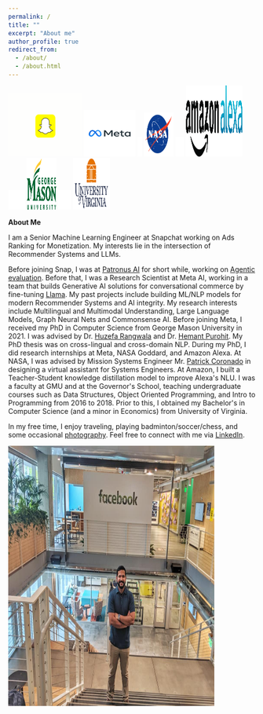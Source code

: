 ```yaml
---
permalink: /
title: ""
excerpt: "About me"
author_profile: true
redirect_from: 
  - /about/
  - /about.html
---
```

<img src='/images/snap3.gif' width="150" height="130">
<img src='/images/meta_gif.gif' width="105" height="95">
<img src='/images/BLANK_ICON.png' width="10" height="40">
<img src='/images/nasa_logo.png' width="60" height="90">
<img src='/images/BLANK_ICON.png' width="17" height="40">
<img src='/images/alexa_icon2.png' width="115" height="145">
<img src='/images/BLANK_ICON.png' width="34" height="40">
<img src='/images/gmu_icon.png' width="60" height="105">
<img src='/images/BLANK_ICON.png' width="26" height="40"> 
<img src='/images/uva_logo.png' width="75" height="105">

**About Me**

I am a Senior Machine Learning Engineer at Snapchat working on Ads Ranking for Monetization. My interests lie in the intersection of Recommender Systems and LLMs. 

Before joining Snap, I was at [Patronus AI](https://www.patronus.ai) for short while, working on [Agentic evaluation](https://arxiv.org/abs/2505.08638). Before that, I was a Research Scientist at Meta AI, working in a team that builds Generative AI solutions for conversational commerce by fine-tuning [Llama](https://www.llama.com). My past projects include building ML/NLP models for modern Recommender Systems and AI integrity. My research interests include Multilingual and Multimodal Understanding, Large Language Models, Graph Neural Nets and Commonsense AI. Before joining Meta, I received my PhD in Computer Science from George Mason University in 2021. I was advised by Dr. [Huzefa Rangwala](https://cs.gmu.edu/~hrangwal/) and Dr. [Hemant Purohit](https://mason.gmu.edu/~hpurohit/). My PhD thesis was on cross-lingual and cross-domain NLP. During my PhD, I did research internships at Meta, NASA Goddard, and Amazon Alexa. At NASA, I was advised by Mission Systems Engineer Mr. [Patrick Coronado](https://www.linkedin.com/in/patrick-coronado-0189931) in designing a virtual assistant for Systems Engineers. At Amazon, I built a Teacher-Student knowledge distillation model to improve Alexa's NLU. I was a faculty at GMU and at the Governor's School, teaching undergraduate courses such as Data Structures, Object Oriented Programming, and Intro to Programming from 2016 to 2018. Prior to this, I obtained my Bachelor's in Computer Science (and a minor in Economics) from University of Virginia. 

In my free time, I enjoy traveling, playing badminton/soccer/chess, and some occasional [photography](https://www.instagram.com/jikri_photography/). Feel free to connect with me via [LinkedIn](https://www.linkedin.com/in/jitinkrishnan).

<img src='/images/fb_jitin.jpg' width="420" height="530">
